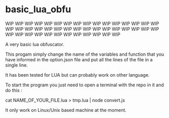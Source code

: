 # basic_lua_obfu

WIP WIP WIP WIP WIP WIP WIP WIP WIP WIP WIP WIP WIP WIP WIP WIP WIP WIP WIP WIP WIP WIP WIP WIP WIP WIP WIP WIP WIP WIP WIP WIP WIP WIP WIP WIP WIP WIP WIP WIP WIP WIP WIP WIP


A very basic lua obfuscator.

This progam simply change the name of the variables and function that you have informed in the option.json file and put all the lines of the file in a single line.

It has been tested for LUA but can probably work on other language.

To start the program you just need to open a terminal with the repo in it and do this : 

cat NAME_OF_YOUR_FILE.lua > tmp.lua | node convert.js

It only work on Linux/Unix based machine at the moment.
